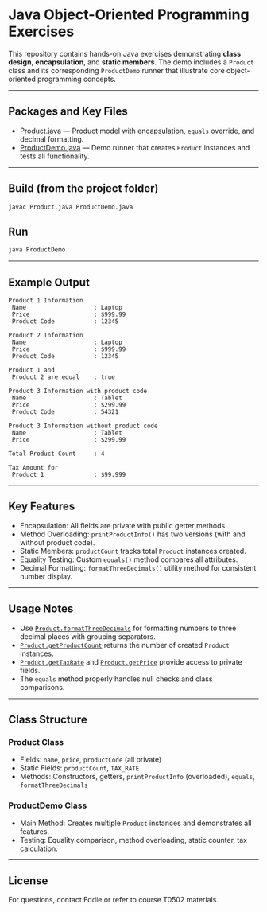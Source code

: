 
# Java Object-Oriented Programming Exercises

This repository contains hands-on Java exercises demonstrating **class design**, **encapsulation**, and **static members**. The demo includes a `Product` class and its corresponding `ProductDemo` runner that illustrate core object-oriented programming concepts.

---

## Packages and Key Files

- [Product.java](https://product.java/) — Product model with encapsulation, `equals` override, and decimal formatting.
- [ProductDemo.java](https://productdemo.java/) — Demo runner that creates `Product` instances and tests all functionality.

---

## Build (from the project folder)

```sh
javac Product.java ProductDemo.java
```

## Run

```sh
java ProductDemo
```

---

## Example Output

```text
Product 1 Information
 Name                   : Laptop
 Price                  : $999.99
 Product Code           : 12345

Product 2 Information
 Name                   : Laptop
 Price                  : $999.99
 Product Code           : 12345

Product 1 and
 Product 2 are equal    : true

Product 3 Information with product code
 Name                   : Tablet
 Price                  : $299.99
 Product Code           : 54321

Product 3 Information without product code
 Name                   : Tablet
 Price                  : $299.99

Total Product Count     : 4

Tax Amount for
 Product 1              : $99.999
```

---

## Key Features

- Encapsulation: All fields are private with public getter methods.
- Method Overloading: `printProductInfo()` has two versions (with and without product code).
- Static Members: `productCount` tracks total `Product` instances created.
- Equality Testing: Custom `equals()` method compares all attributes.
- Decimal Formatting: `formatThreeDecimals()` utility method for consistent number display.

---

## Usage Notes

- Use [`Product.formatThreeDecimals`](https://product.java/) for formatting numbers to three decimal places with grouping separators.
- [`Product.getProductCount`](https://product.java/) returns the number of created `Product` instances.
- [`Product.getTaxRate`](https://product.java/) and [`Product.getPrice`](https://product.java/) provide access to private fields.
- The `equals` method properly handles null checks and class comparisons.

---

## Class Structure

### Product Class
- Fields: `name`, `price`, `productCode` (all private)
- Static Fields: `productCount`, `TAX_RATE`
- Methods: Constructors, getters, `printProductInfo` (overloaded), `equals`, `formatThreeDecimals`

### ProductDemo Class
- Main Method: Creates multiple `Product` instances and demonstrates all features.
- Testing: Equality comparison, method overloading, static counter, tax calculation.

---

## License
For questions, contact Eddie or refer to course T0502 materials.
